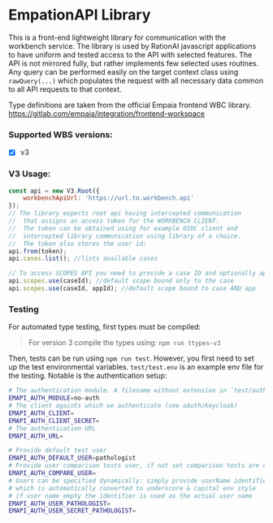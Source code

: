 # EmpationAPI Library

This is a front-end lightweight library for communication with the workbench service.
The library is used by RationAI javascript applications to have uniform
and tested access to the API with selected features. The API is not mirrored fully, 
but rather implements few selected uses routines. Any query can be performed easily
on the target context class using ``rawQuery(...)`` which populates the request with
all necessary data common to all API requests to that context.

Type definitions are taken from the official Empaia frontend WBC library.
https://gitlab.com/empaia/integration/frontend-workspace

### Supported WBS versions:
 - [x] v3


### V3 Usage:
````js
const api = new V3.Root({
    workbenchApiUrl: 'https://url.to.workbench.api'
});
// The library expects root api having intercepted communication
//  that assigns an access token for the WORKBENCH CLIENT. 
//  The token can be obtained using for example OIDC client and
//  intercepted library communication using library of a choice.
//  The token also stores the user id:
api.from(token);
api.cases.list(); //lists available cases

// To access SCOPES API you need to provide a case ID and optionally app ID:
api.scopes.use(caseId); //default scope bound only to the case
api.scopes.use(caseId, appId); //default scope bound to case AND app
````

### Testing

For automated type testing, first types must be compiled:

> For version 3 compile the types using:
> ```npm run ttypes-v3```

Then, tests can be run using ``npm run test``. However, you first need to set up the test environmental variables.
``test/test.env`` is an example env file for the testing. Notable is the authentication setup:

````bash
# The authentication module. A filename without extension in `test/auth/` implementing auth style.
EMAPI_AUTH_MODULE=no-auth
# The client againts which we authenticate (see oAuth/Keycloak)
EMAPI_AUTH_CLIENT=
EMAPI_AUTH_CLIENT_SECRET=
# The authentication URL
EMAPI_AUTH_URL=

# Provide default test user
EMAPI_AUTH_DEFAULT_USER=pathologist
# Provide user comparison tests user, if not set comparison tests are not run
EMAPI_AUTH_COMPARE_USER=
# Users can be specified dynamically: simply provide userName identifier (camelcase) 
# which is automatically converted to underscore & capital env style
# if user name empty the identifier is used as the actual user name
EMAPI_AUTH_USER_PATHOLOGIST=
EMAPI_AUTH_USER_SECRET_PATHOLOGIST=
````
